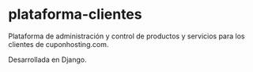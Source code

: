 plataforma-clientes
===================

Plataforma de administración y control de productos y servicios para los clientes de cuponhosting.com.

Desarrollada en Django.

